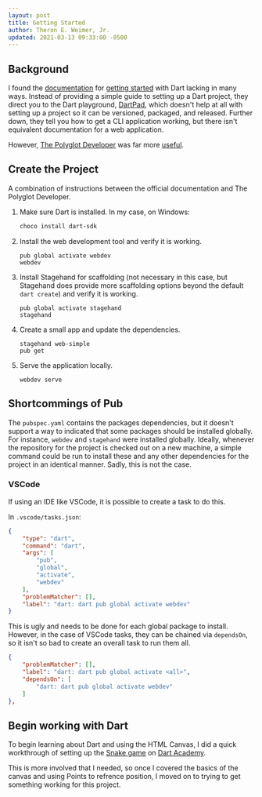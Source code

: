 ```yaml
---
layout: post
title: Getting Started
author: Theron E. Weimer, Jr.
updated: 2021-03-13 09:33:00 -0500
---
```

## Background

I found the [documentation](https://dart.dev/tutorials) for [getting started](https://dart.dev/tutorials/server/get-started) with Dart lacking in many ways.  Instead of providing a simple guide to setting up a Dart project, they direct you to the Dart playground, [DartPad](https://dartpad.dev/), which doesn't help at all with setting up a project so it can be versioned, packaged, and released.  Further down, they tell you how to get a CLI application working, but there isn't equivalent documentation for a web application.

However, [The Polyglot Developer](https://www.thepolyglotdeveloper.com/) was far more [useful](https://www.thepolyglotdeveloper.com/2019/04/building-simple-web-application-dart/).

## Create the Project

A combination of instructions between the official documentation and The Polyglot Developer.

1. Make sure Dart is installed.  In my case, on Windows:

    ```powershell
    choco install dart-sdk
    ```

1. Install the web development tool and verify it is working.

    ```shell
    pub global activate webdev
    webdev
    ```

1. Install Stagehand for scaffolding (not necessary in this case, but Stagehand does provide more scaffolding options beyond the default `dart create`) and verify it is working.

    ```shell
    pub global activate stagehand
    stagehand
    ````

1. Create a small app and update the dependencies.

    ```shell
    stagehand web-simple
    pub get
    ```

1. Serve the application locally.

    ```shell
    webdev serve
    ```

## Shortcommings of Pub

The `pubspec.yaml` contains the packages dependencies, but it doesn't support a way to indicated that some packages should be installed globally.  For instance, `webdev` and `stagehand` were installed globally.  Ideally, whenever the repository for the project is checked out on a new machine, a simple command could be run to install these and any other dependencies for the project in an identical manner.  Sadly, this is not the case.

### VSCode

If using an IDE like VSCode, it is possible to create a task to do this.

In `.vscode/tasks.json`:

```json
{
    "type": "dart",
    "command": "dart",
    "args": [
        "pub",
        "global",
        "activate",
        "webdev"
    ],
    "problemMatcher": [],
    "label": "dart: dart pub global activate webdev"
}
```

This is ugly and needs to be done for each global package to install.  However, in the case of VSCode tasks, they can be chained via `dependsOn`, so it isn't so bad to create an overall task to run them all.

```json
{
    "problemMatcher": [],
    "label": "dart: dart pub global activate <all>",
    "dependsOn": [
        "dart: dart pub global activate webdev"
    ]
},
```

## Begin working with Dart

To begin learning about Dart and using the HTML Canvas, I did a quick workthrough of setting up the [Snake game](https://dart.academy/web-games-with-dart-and-the-html5-canvas/) on [Dart Academy](https://dart.academy/).

This is more involved that I needed, so once I covered the basics of the canvas and using Points to refrence position, I moved on to trying to get something working for this project.
